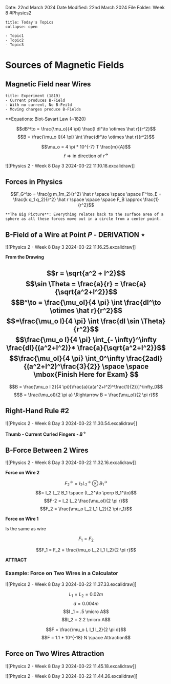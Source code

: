Date: 22nd March 2024
Date Modified: 22nd March 2024
File Folder: Week 8
#Physics2

```ad-abstract
title: Today's Topics
collapse: open

- Topic1
- Topic2
- Topic3

```

# Sources of Magnetic Fields

## Magnetic Field near Wires

```ad-example
title: Experiment (1819)
- Current produces B-Field
- With no current, No B-Feild
- Moving charges produce B-Fields
```

**Equations: Biot-Savart Law (~1820)

$$dB^\to = \frac{\mu_o}{4 \pi} \frac{I dl^\to \otimes \hat r}{r^2}$$
$$B = \frac{\mu_o I}{4 \pi} \int \frac{dl^\to \otimes \hat r}{r^2}$$

$$\mu_o = 4 \pi * 10^{-7} T \frac{m}{A}$$
$$\hat r \Rightarrow \mbox{in direction of } r^\to$$

![[Physics 2 - Week 8 Day 3 2024-03-22 11.10.18.excalidraw]]

## Forces in Physics

$$F_G^\to = \frac{g m_1m_2}{r^2} \hat r \space \space \space F^\to_E = \frac{k q_1 q_2}{r^2} \hat r \space \space \space F_B \approx \frac{1}{r^2}$$

```ad-note
**The Big Picture**: Everything relates back to the surface area of a sphere as all these forces move out in a circle from a center point.
```

## B-Field of a Wire at Point $P$ - DERIVATION $\star$

![[Physics 2 - Week 8 Day 3 2024-03-22 11.16.25.excalidraw]]

**From the Drawing**

$$r = \sqrt{a^2 + l^2}$$
$$\sin \Theta = \frac{a}{r} = \frac{a}{\sqrt{a^2+l^2}}$$
$$B^\to = \frac{\mu_oI}{4 \pi} \int \frac{dl^\to \otimes \hat r}{r^2}$$
$$=\frac{\mu_o I}{4 \pi} \int \frac{dl \sin \Theta}{r^2}$$
$$\frac{\mu_o I}{4 \pi} \int_{- \infty}^\infty \frac{dl}{(a^2+l^2)}* \frac{a}{\sqrt{a^2+l^2}}$$
$$\frac{\mu_oI}{4 \pi} \int_0^\infty \frac{2adl}{(a^2+l^2)^\frac{3}{2}} \space \space \mbox{Finish Here for Exam} $$
--- 
$$B = \frac{\mu_o I 2}{4 \pi}[\frac{a}{a(a^2+l^2)^\frac{1}{2}}]^\infty_0$$
$$B = \frac{\mu_oI}{2 \pi a} \Rightarrow B = \frac{\mu_oI}{2 \pi r}$$

## Right-Hand Rule #2 

![[Physics 2 - Week 8 Day 3 2024-03-22 11.30.54.excalidraw]]

**Thumb - Current**
**Curled Fingers - $B^\to$**

## B-Force Between 2 Wires

![[Physics 2 - Week 8 Day 3 2024-03-22 11.32.16.excalidraw]]

**Force on Wire 2**

$$F_2^\to = I_2 L_2^\to \otimes B_1^\to$$
$$= I_2 L_2 B_1 \space (L_2^\to \perp B_1^\to)$$
$$F-2 = I_2 L_2 \frac{\mu_oI}{2 \pi r}$$
$$F_2 = \frac{\mu_o L_2 I_1 I_2}{2 \pi r_1}$$

**Force on Wire 1**

Is the same as wire 

$$F_1 = F_2$$

$$F_1 = F_2 = \frac{\mu_o L_2 I_1 I_2}{2 \pi r}$$

**ATTRACT**
### Example: Force on Two Wires in a Calculator

![[Physics 2 - Week 8 Day 3 2024-03-22 11.37.33.excalidraw]]

$$L_1 = L_2 = 0.02 m$$
$$d = 0.004 m$$
$$I _1 = .5 \micro A$$
$$I_2 = 2.2 \micro A$$

$$F = \frac{\mu_o L I_1 I_2}{2 \pi d}$$
$$F = 1.1 * 10^{-18} N \space Attraction$$
## Force on Two Wires Attraction

![[Physics 2 - Week 8 Day 3 2024-03-22 11.45.18.excalidraw]]

![[Physics 2 - Week 8 Day 3 2024-03-22 11.44.26.excalidraw]]


